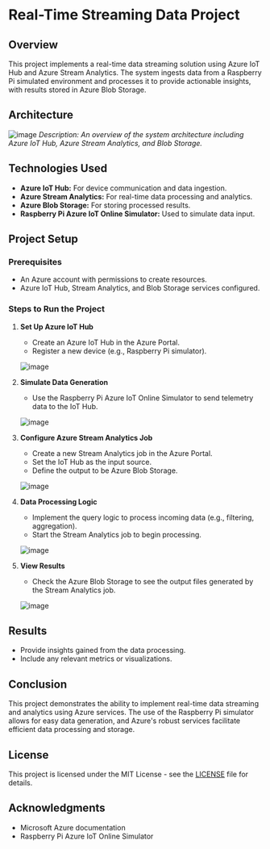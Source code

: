 # Real-Time Streaming Data Project

## Overview
This project implements a real-time data streaming solution using Azure IoT Hub and Azure Stream Analytics. The system ingests data from a Raspberry Pi simulated environment and processes it to provide actionable insights, with results stored in Azure Blob Storage.

## Architecture
![image](https://github.com/user-attachments/assets/7f89da2f-bdc8-447c-98bb-caea6ebafe15)
*Description: An overview of the system architecture including Azure IoT Hub, Azure Stream Analytics, and Blob Storage.*

## Technologies Used
- **Azure IoT Hub:** For device communication and data ingestion.
- **Azure Stream Analytics:** For real-time data processing and analytics.
- **Azure Blob Storage:** For storing processed results.
- **Raspberry Pi Azure IoT Online Simulator:** Used to simulate data input.

## Project Setup
### Prerequisites
- An Azure account with permissions to create resources.
- Azure IoT Hub, Stream Analytics, and Blob Storage services configured.

### Steps to Run the Project
1. **Set Up Azure IoT Hub**
   - Create an Azure IoT Hub in the Azure Portal.
   - Register a new device (e.g., Raspberry Pi simulator).

   ![image](https://github.com/user-attachments/assets/5d7bc6f0-1723-4829-b2b1-4d7b2d2f1591)


2. **Simulate Data Generation**
   - Use the Raspberry Pi Azure IoT Online Simulator to send telemetry data to the IoT Hub.

   ![image](https://github.com/user-attachments/assets/b0b1199e-6a97-43f5-81e0-ab7030b197a3)


3. **Configure Azure Stream Analytics Job**
   - Create a new Stream Analytics job in the Azure Portal.
   - Set the IoT Hub as the input source.
   - Define the output to be Azure Blob Storage.

   ![image](https://github.com/user-attachments/assets/e25259b6-965e-46a9-88ff-2439d722408f)


4. **Data Processing Logic**
   - Implement the query logic to process incoming data (e.g., filtering, aggregation).
   - Start the Stream Analytics job to begin processing.

   ![image](https://github.com/user-attachments/assets/0c8dc09b-70af-44e2-ba72-d2b3d8428e34)


5. **View Results**
   - Check the Azure Blob Storage to see the output files generated by the Stream Analytics job.

   ![image](https://github.com/user-attachments/assets/95dc58ee-712a-484d-8d42-d38afa6c24f4)


## Results
- Provide insights gained from the data processing.
- Include any relevant metrics or visualizations.

## Conclusion
This project demonstrates the ability to implement real-time data streaming and analytics using Azure services. The use of the Raspberry Pi simulator allows for easy data generation, and Azure's robust services facilitate efficient data processing and storage.

## License
This project is licensed under the MIT License - see the [LICENSE](LICENSE) file for details.

## Acknowledgments
- Microsoft Azure documentation
- Raspberry Pi Azure IoT Online Simulator

